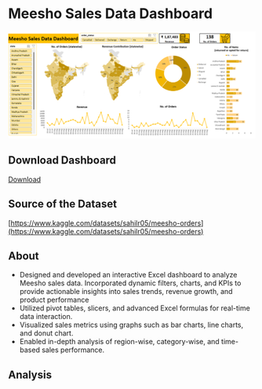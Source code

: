 # Meesho Sales Data Dashboard
![Meesho Sales Data Dashboard](https://github.com/arindam-bhunia/Meesho-Sales-Data-Dashboard/blob/main/Meesho%20Preview.png)

## Download Dashboard
[Download](https://github.com/arindam-bhunia/Meesho-Sales-Data-Dashboard/blob/main/Meesho%20Sales%20Data%20Dashboard.xlsx)

## Source of the Dataset
[https://www.kaggle.com/datasets/sahilr05/meesho-orders](https://www.kaggle.com/datasets/sahilr05/meesho-orders)


## About
- Designed and developed an interactive Excel dashboard to analyze Meesho sales data. Incorporated dynamic filters, charts, and KPIs to provide actionable insights into sales trends, revenue growth, and product performance
- Utilized pivot tables, slicers, and advanced Excel formulas for real-time data interaction.
- Visualized sales metrics using graphs such as bar charts, line charts, and donut chart.
- Enabled in-depth analysis of region-wise, category-wise, and time-based sales performance.

## Analysis

